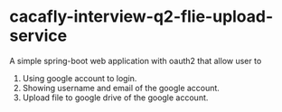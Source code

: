 # cacafly-interview-q2-flie-upload-service
A simple spring-boot web application with oauth2 that allow user to
1. Using google account to login.
2. Showing username and email of the google account.
3. Upload file to google drive of the google account.
